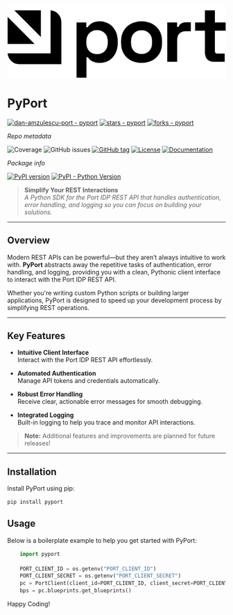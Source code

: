 ![PyPort Logo](./assets/port.png)

# PyPort

[![dan-amzulescu-port - pyport](https://img.shields.io/static/v1?label=dan-amzulescu-port&message=pyport&color=blue&logo=github)](https://github.com/dan-amzulescu-port/pyport "Go to GitHub repo")
[![stars - pyport](https://img.shields.io/github/stars/dan-amzulescu-port/pyport?style=social)](https://github.com/dan-amzulescu-port/pyport)
[![forks - pyport](https://img.shields.io/github/forks/dan-amzulescu-port/pyport?style=social)](https://github.com/dan-amzulescu-port/pyport)


_Repo metadata_

![Coverage](https://img.shields.io/badge/coverage-87.00%25-green)
![GitHub issues](https://img.shields.io/github/issues/dan-amzulescu-port/pyport)
[![GitHub tag](https://img.shields.io/github/tag/dan-amzulescu-port/pyport?include_prereleases=&sort=semver&color=blue)](https://github.com/dan-amzulescu-port/pyport/releases/)
[![License](https://img.shields.io/badge/License-MIT-blue)](#license)
[![Documentation](https://img.shields.io/badge/docs-getport.io-blue?style=flat)](https://docs.getport.io)

_Package info_

[![PyPI version](https://badge.fury.io/py/pyport.svg)](https://badge.fury.io/py/pyport)
[![PyPI - Python Version](https://img.shields.io/pypi/pyversions/pyport)](https://pypi.org/project/pyport)


> **Simplify Your REST Interactions**  
> _A Python SDK for the Port IDP REST API that handles authentication, error handling, and logging so you can focus on building your solutions._


---

## Overview

Modern REST APIs can be powerful—but they aren’t always intuitive to work with. **PyPort** abstracts away the repetitive tasks of authentication, error handling, and logging, providing you with a clean, Pythonic client interface to interact with the Port IDP REST API.

Whether you're writing custom Python scripts or building larger applications, PyPort is designed to speed up your development process by simplifying REST operations.

---

## Key Features

- **Intuitive Client Interface**  
  Interact with the Port IDP REST API effortlessly.
  
- **Automated Authentication**  
  Manage API tokens and credentials automatically.
  
- **Robust Error Handling**  
  Receive clear, actionable error messages for smooth debugging.
  
- **Integrated Logging**  
  Built-in logging to help you trace and monitor API interactions.

> **Note:** Additional features and improvements are planned for future releases!

---

## Installation

Install PyPort using pip:

```bash
pip install pyport
```

## Usage
Below is a boilerplate example to help you get started with PyPort:

```python
    import pyport

    PORT_CLIENT_ID = os.getenv("PORT_CLIENT_ID")
    PORT_CLIENT_SECRET = os.getenv("PORT_CLIENT_SECRET")
    pc = PortClient(client_id=PORT_CLIENT_ID, client_secret=PORT_CLIENT_SECRET, us_region=True)
    bps = pc.blueprints.get_blueprints()
```    

Happy Coding!


